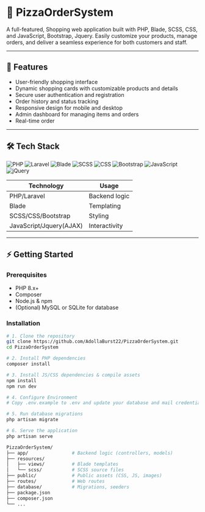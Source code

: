 # 🍕 PizzaOrderSystem

A full-featured, Shopping web application built with PHP, Blade, SCSS, CSS, and JavaScript, Bootstrap, Jquery. Easily customize your products, manage orders, and deliver a seamless experience for both customers and staff.

---

## 🚀 Features

- User-friendly shopping interface
- Dynamic shopping cards with customizable products and details
- Secure user authentication and registration
- Order history and status tracking
- Responsive design for mobile and desktop
- Admin dashboard for managing items and orders
- Real-time order

---

## 🛠 Tech Stack


<p align="left">
  <img src="https://img.shields.io/badge/PHP-777BB4?style=for-the-badge&logo=php&logoColor=white" alt="PHP" />
  <img src="https://img.shields.io/badge/Laravel-FF2D20?style=for-the-badge&logo=laravel&logoColor=white" alt="Laravel" />
  <img src="https://img.shields.io/badge/Blade-563D7C?style=for-the-badge&logo=laravel&logoColor=white" alt="Blade" />
  <img src="https://img.shields.io/badge/SCSS-CC6699?style=for-the-badge&logo=sass&logoColor=white" alt="SCSS" />
  <img src="https://img.shields.io/badge/CSS-1572B6?style=for-the-badge&logo=css3&logoColor=white" alt="CSS" />
  <img src="https://img.shields.io/badge/Bootstrap-7952B3?style=for-the-badge&logo=bootstrap&logoColor=white" alt="Bootstrap" />
  <img src="https://img.shields.io/badge/JavaScript-F7DF1E?style=for-the-badge&logo=javascript&logoColor=black" alt="JavaScript" />
  <img src="https://img.shields.io/badge/jQuery-0769AD?style=for-the-badge&logo=jquery&logoColor=white" alt="jQuery" />
</p>

| Technology    | Usage           |
| ------------- | --------------- |
| PHP/Laravel           | Backend logic   |
| Blade         | Templating      |
| SCSS/CSS/Bootstrap      | Styling         |
| JavaScript/Jquery(AJAX)    | Interactivity   |

---

## ⚡ Getting Started

### Prerequisites

- PHP 8.x+
- Composer
- Node.js & npm
- (Optional) MySQL or SQLite for database

### Installation

```bash
# 1. Clone the repository
git clone https://github.com/AdollaBurst22/PizzaOrderSystem.git
cd PizzaOrderSystem

# 2. Install PHP dependencies
composer install

# 3. Install JS/CSS dependencies & compile assets
npm install
npm run dev

# 4. Configure Environment
# Copy .env.example to .env and update your database and mail credentials

# 5. Run database migrations
php artisan migrate

# 6. Serve the application
php artisan serve

PizzaOrderSystem/
├── app/                # Backend logic (controllers, models)
├── resources/
│   ├── views/          # Blade templates
│   └── scss/           # SCSS source files
├── public/             # Public assets (CSS, JS, images)
├── routes/             # Web routes
├── database/           # Migrations, seeders
├── package.json
├── composer.json
└── ...
